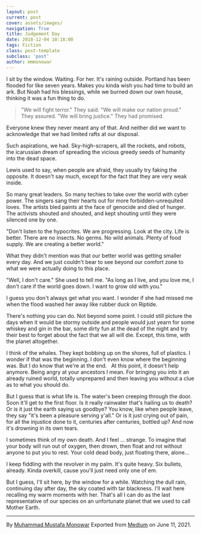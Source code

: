 ```yaml
---
layout: post
current: post
cover: assets/images/
navigation: True
title: Judgement Day
date: 2018-12-04 10:18:00
tags: Fiction
class: post-template
subclass: 'post'
author: mmmonowar
---
```


I sit by the window. Waiting. For her.
It's raining outside.
Portland has been flooded for like seven years.
Makes you kinda wish you had time to build an ark.
But Noah had his blessings, while we burned down our own house, thinking
it was a fun thing to do.

> "We will fight terror." They said.
> "We will make our nation proud." They assured.
> "We will bring justice." They had promised.

Everyone knew they never meant any of that.
And neither did we want to acknowledge that we had limited rafts at our
disposal.

Such aspirations, we had. Sky-high-scrapers, all the rockets, and
robots, the icarussian dream of spreading the vicious greedy seeds of
humanity into the dead space.

Lewis used to say, when people are afraid, they usually try faking the
opposite. It doesn't say much, except for the fact that they are very
weak inside.

So many great leaders. So many techies to take over the world with cyber
power. The singers sang their hearts out for more forbidden-unrequited
loves. The artists bled paints at the face of genocide and died of
hunger. The activists shouted and shouted, and kept shouting until they
were silenced one by one.

"Don't listen to the hypocrites. We are progressing. Look at the city.
Life is better. There are no insects. No germs. No wild animals. Plenty
of food supply. We are creating a better world."

What they didn't mention was that our better world was getting smaller
every day. And we just couldn't bear to see beyond our comfort zone to
what we were actually doing to this place.

"Well, I don't care." She used to tell me. "As long as I live, and you
love me, I don't care if the world goes down. I want to grow old with
you."

I guess you don't always get what you want. I wonder if she had missed
me when the flood washed her away like rubber duck on Riptide.

There's nothing you can do. Not beyond some point. I could still picture
the days when it would be stormy outside and people would just yearn for
some whiskey and gin in the bar, some dirty fun at the dead of the night
and try their best to forget about the fact that we all will die.
Except, this time, with the planet altogether.

I think of the whales. They kept bobbing up on the shores, full of
plastics. I wonder if that was the beginning. I don't even know where
the beginning was. But I do know that we're at the end. 
 At this point, it doesn't help anymore. Being angry at your ancestors I
mean. For bringing you into it an already ruined world, totally
unprepared and then leaving you without a clue as to what you should do.

But I guess that is what life is. The water's been creeping through the
door. Soon it'll get to the first floor. Is it really rainwater that's
hailing us to death? Or is it just the earth saying us goodbye? You
know, like when people leave, they say "it's been a pleasure serving
y'all." Or is it just crying out of pain, for all the injustice done to
it, centuries after centuries, bottled up? And now it's drowning in its
own tears.

I sometimes think of my own death. And I feel ... strange. To imagine
that your body will run out of oxygen, then drown, then float and rot
without anyone to put you to rest. Your cold dead body, just floating
there, alone...

I keep fiddling with the revolver in my palm. It's quite heavy. Six
bullets, already. Kinda overkill, cause you'll just need only one of em.

But I guess, I'll sit here, by the window for a while. Watching the dull
rain, continuing day after day, the sky coated with tar blackness. I'll
wait here recalling my warm moments with her. That's all I can do as the
last representative of our species on an unfortunate planet that we used
to call Mother Earth.

---

By [Muhammad Mustafa Monowar](https://medium.com/@mmmonowar)
Exported from [Medium](https://medium.com) on June 11, 2021.
